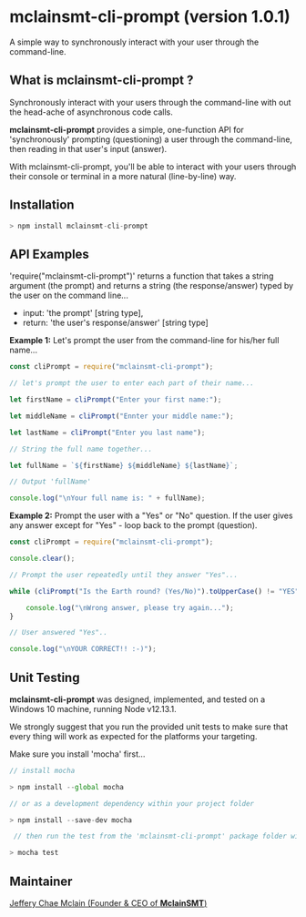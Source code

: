 # **mclainsmt-cli-prompt** (version 1.0.1)
A simple way to synchronously interact with your user through the command-line.

## **What is mclainsmt-cli-prompt ?**

Synchronously interact with your users through the command-line with out the head-ache of asynchronous code calls.

**mclainsmt-cli-prompt** provides a simple, one-function API for 'synchronously' prompting (questioning) a user through the command-line, then reading in that user's input (answer).  

With mclainsmt-cli-prompt, you'll be able to interact with your users through their console or terminal in a more natural (line-by-line) way.

## **Installation**

~~~javascript
> npm install mclainsmt-cli-prompt
~~~

## **API Examples**
'require("mclainsmt-cli-prompt")' returns a function that takes a string argument (the prompt) and returns a string (the response/answer) typed by the user on the command line...
- input: 'the prompt' [string type],
- return: 'the user's response/answer' [string type] 

**Example 1:** Let's prompt the user from the command-line for his/her full name...
~~~javascript
const cliPrompt = require("mclainsmt-cli-prompt");

// let's prompt the user to enter each part of their name...

let firstName = cliPrompt("Enter your first name:");

let middleName = cliPrompt("Ennter your middle name:");

let lastName = cliPrompt("Enter you last name");

// String the full name together...

let fullName = `${firstName} ${middleName} ${lastName}`;

// Output 'fullName'

console.log("\nYour full name is: " + fullName);
~~~

**Example 2:** Prompt the user with a "Yes" or "No" question.  If the user gives any answer except for "Yes" - loop back to the prompt (question).
~~~javascript
const cliPrompt = require("mclainsmt-cli-prompt");

console.clear();

// Prompt the user repeatedly until they answer "Yes"...

while (cliPrompt("Is the Earth round? (Yes/No)").toUpperCase() != "YES") {

    console.log("\nWrong answer, please try again...");
}

// User answered "Yes"..

console.log("\nYOUR CORRECT!! :-)");
~~~

## **Unit Testing**

**mclainsmt-cli-prompt** was designed, implemented, and tested on a Windows 10 machine, running Node v12.13.1. 

We strongly suggest that you run the provided unit tests to make sure that every thing will work as expected for the platforms your targeting.

Make sure you install 'mocha' first...
~~~javascript
// install mocha

> npm install --global mocha
~~~

~~~javascript
// or as a development dependency within your project folder

> npm install --save-dev mocha
~~~

~~~javascript
 // then run the test from the 'mclainsmt-cli-prompt' package folder within your project's 'node_modules' folder

> mocha test
 ~~~

 ## **Maintainer**
 [Jeffery Chae Mclain (Founder & CEO of **MclainSMT**)](https://github.com/MclainSMT)